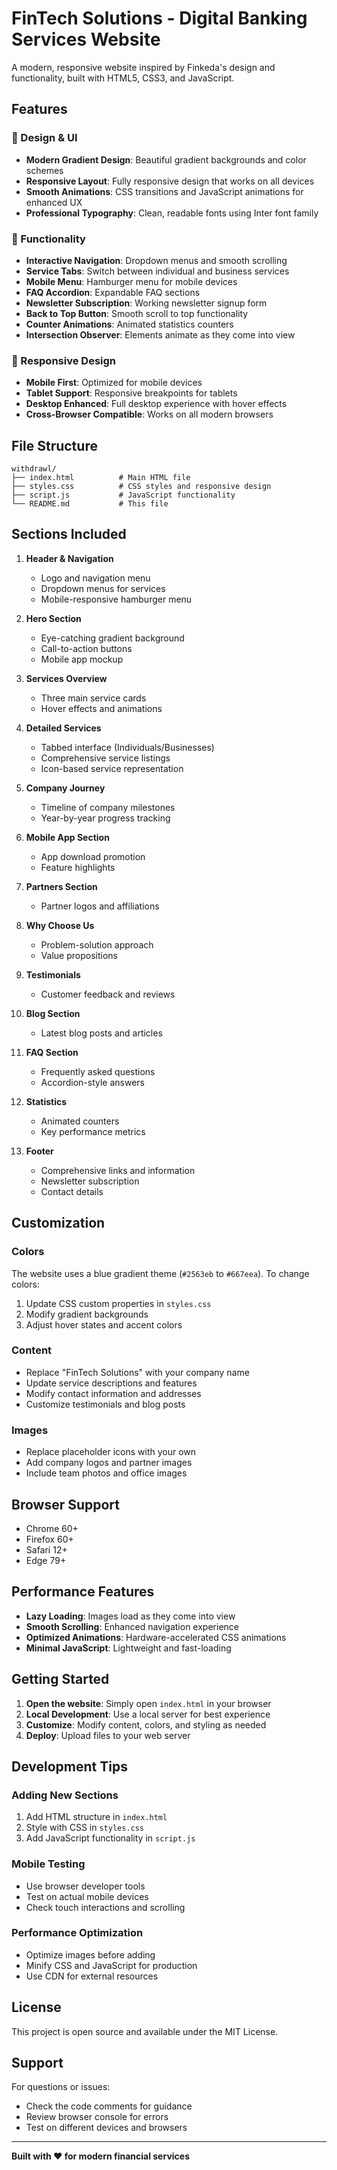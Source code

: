 # FinTech Solutions - Digital Banking Services Website

A modern, responsive website inspired by Finkeda's design and functionality, built with HTML5, CSS3, and JavaScript.

## Features

### 🎨 Design & UI
- **Modern Gradient Design**: Beautiful gradient backgrounds and color schemes
- **Responsive Layout**: Fully responsive design that works on all devices
- **Smooth Animations**: CSS transitions and JavaScript animations for enhanced UX
- **Professional Typography**: Clean, readable fonts using Inter font family

### 🚀 Functionality
- **Interactive Navigation**: Dropdown menus and smooth scrolling
- **Service Tabs**: Switch between individual and business services
- **Mobile Menu**: Hamburger menu for mobile devices
- **FAQ Accordion**: Expandable FAQ sections
- **Newsletter Subscription**: Working newsletter signup form
- **Back to Top Button**: Smooth scroll to top functionality
- **Counter Animations**: Animated statistics counters
- **Intersection Observer**: Elements animate as they come into view

### 📱 Responsive Design
- **Mobile First**: Optimized for mobile devices
- **Tablet Support**: Responsive breakpoints for tablets
- **Desktop Enhanced**: Full desktop experience with hover effects
- **Cross-Browser Compatible**: Works on all modern browsers

## File Structure

```
withdrawl/
├── index.html          # Main HTML file
├── styles.css          # CSS styles and responsive design
├── script.js           # JavaScript functionality
└── README.md           # This file
```

## Sections Included

1. **Header & Navigation**
   - Logo and navigation menu
   - Dropdown menus for services
   - Mobile-responsive hamburger menu

2. **Hero Section**
   - Eye-catching gradient background
   - Call-to-action buttons
   - Mobile app mockup

3. **Services Overview**
   - Three main service cards
   - Hover effects and animations

4. **Detailed Services**
   - Tabbed interface (Individuals/Businesses)
   - Comprehensive service listings
   - Icon-based service representation

5. **Company Journey**
   - Timeline of company milestones
   - Year-by-year progress tracking

6. **Mobile App Section**
   - App download promotion
   - Feature highlights

7. **Partners Section**
   - Partner logos and affiliations

8. **Why Choose Us**
   - Problem-solution approach
   - Value propositions

9. **Testimonials**
   - Customer feedback and reviews

10. **Blog Section**
    - Latest blog posts and articles

11. **FAQ Section**
    - Frequently asked questions
    - Accordion-style answers

12. **Statistics**
    - Animated counters
    - Key performance metrics

13. **Footer**
    - Comprehensive links and information
    - Newsletter subscription
    - Contact details

## Customization

### Colors
The website uses a blue gradient theme (`#2563eb` to `#667eea`). To change colors:
1. Update CSS custom properties in `styles.css`
2. Modify gradient backgrounds
3. Adjust hover states and accent colors

### Content
- Replace "FinTech Solutions" with your company name
- Update service descriptions and features
- Modify contact information and addresses
- Customize testimonials and blog posts

### Images
- Replace placeholder icons with your own
- Add company logos and partner images
- Include team photos and office images

## Browser Support

- Chrome 60+
- Firefox 60+
- Safari 12+
- Edge 79+

## Performance Features

- **Lazy Loading**: Images load as they come into view
- **Smooth Scrolling**: Enhanced navigation experience
- **Optimized Animations**: Hardware-accelerated CSS animations
- **Minimal JavaScript**: Lightweight and fast-loading

## Getting Started

1. **Open the website**: Simply open `index.html` in your browser
2. **Local Development**: Use a local server for best experience
3. **Customize**: Modify content, colors, and styling as needed
4. **Deploy**: Upload files to your web server

## Development Tips

### Adding New Sections
1. Add HTML structure in `index.html`
2. Style with CSS in `styles.css`
3. Add JavaScript functionality in `script.js`

### Mobile Testing
- Use browser developer tools
- Test on actual mobile devices
- Check touch interactions and scrolling

### Performance Optimization
- Optimize images before adding
- Minify CSS and JavaScript for production
- Use CDN for external resources

## License

This project is open source and available under the MIT License.

## Support

For questions or issues:
- Check the code comments for guidance
- Review browser console for errors
- Test on different devices and browsers

---

**Built with ❤️ for modern financial services**
